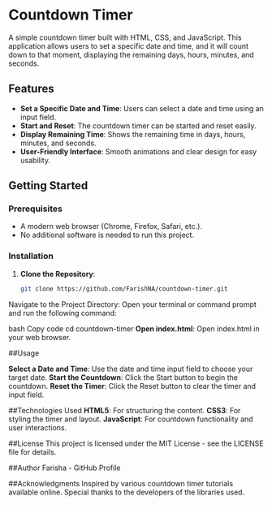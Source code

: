# Countdown Timer

A simple countdown timer built with HTML, CSS, and JavaScript. This application allows users to set a specific date and time, and it will count down to that moment, displaying the remaining days, hours, minutes, and seconds.

## Features

- **Set a Specific Date and Time**: Users can select a date and time using an input field.
- **Start and Reset**: The countdown timer can be started and reset easily.
- **Display Remaining Time**: Shows the remaining time in days, hours, minutes, and seconds.
- **User-Friendly Interface**: Smooth animations and clear design for easy usability.

## Getting Started

### Prerequisites

- A modern web browser (Chrome, Firefox, Safari, etc.).
- No additional software is needed to run this project.

### Installation

1. **Clone the Repository**:
   ```bash
   git clone https://github.com/FarishNA/countdown-timer.git
Navigate to the Project Directory: Open your terminal or command prompt and run the following command:

bash
Copy code
cd countdown-timer
**Open index.html**: Open index.html in your web browser.

##Usage

**Select a Date and Time**: Use the date and time input field to choose your target date.
**Start the Countdown**: Click the Start button to begin the countdown.
**Reset the Timer**: Click the Reset button to clear the timer and input field.

##Technologies Used
**HTML5**: For structuring the content.
**CSS3**: For styling the timer and layout.
**JavaScript**: For countdown functionality and user interactions.

##License
This project is licensed under the MIT License - see the LICENSE file for details.

##Author
Farisha - GitHub Profile

##Acknowledgments
Inspired by various countdown timer tutorials available online.
Special thanks to the developers of the libraries used.
